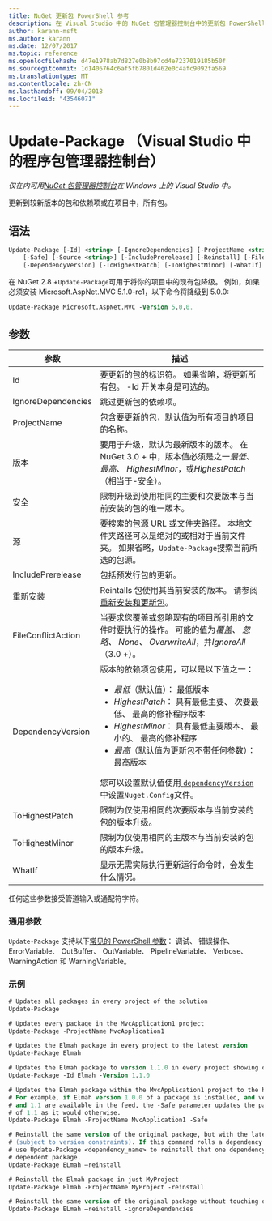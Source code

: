 ```yaml
---
title: NuGet 更新包 PowerShell 参考
description: 在 Visual Studio 中的 NuGet 包管理器控制台中的更新包 PowerShell 命令参考。
author: karann-msft
ms.author: karann
ms.date: 12/07/2017
ms.topic: reference
ms.openlocfilehash: d47e1978ab7d827e0b8b97cd4e7237019185b50f
ms.sourcegitcommit: 1d1406764c6af5fb7801d462e0c4afc9092fa569
ms.translationtype: MT
ms.contentlocale: zh-CN
ms.lasthandoff: 09/04/2018
ms.locfileid: "43546071"
---
```

# <a name="update-package-package-manager-console-in-visual-studio"></a>Update-Package （Visual Studio 中的程序包管理器控制台）

*仅在内可用[NuGet 包管理器控制台](package-manager-console.md)在 Windows 上的 Visual Studio 中。*

更新到较新版本的包和依赖项或在项目中，所有包。

## <a name="syntax"></a>语法

```ps
Update-Package [-Id] <string> [-IgnoreDependencies] [-ProjectName <string>] [-Version <string>]
    [-Safe] [-Source <string>] [-IncludePrerelease] [-Reinstall] [-FileConflictAction]
    [-DependencyVersion] [-ToHighestPatch] [-ToHighestMinor] [-WhatIf] [<CommonParameters>]
```

在 NuGet 2.8 +`Update-Package`可用于将你的项目中的现有包降级。 例如，如果必须安装 Microsoft.AspNet.MVC 5.1.0-rc1，以下命令将降级到 5.0.0:

```ps
Update-Package Microsoft.AspNet.MVC -Version 5.0.0.
```

## <a name="parameters"></a>参数

|  参数 | 描述 |
| --- | --- |
| Id | 要更新的包的标识符。 如果省略，将更新所有包。 -Id 开关本身是可选的。 |
| IgnoreDependencies | 跳过更新包的依赖项。 |
| ProjectName | 包含要更新的包，默认值为所有项目的项目的名称。 |
| 版本 | 要用于升级，默认为最新版本的版本。 在 NuGet 3.0 + 中，版本值必须是之一*最低、 最高、 HighestMinor*，或*HighestPatch* （相当于-安全）。 |
| 安全 | 限制升级到使用相同的主要和次要版本与当前安装的包的唯一版本。 |
| 源 | 要搜索的包源 URL 或文件夹路径。 本地文件夹路径可以是绝对的或相对于当前文件夹。 如果省略，`Update-Package`搜索当前所选的包源。 |
| IncludePrerelease | 包括预发行包的更新。 |
| 重新安装 | Reintalls 包使用其当前安装的版本。 请参阅[重新安装和更新包](../consume-packages/reinstalling-and-updating-packages.md)。 |
| FileConflictAction | 当要求您覆盖或忽略现有的项目所引用的文件时要执行的操作。 可能的值为*覆盖、 忽略、 None、 OverwriteAll*，并*IgnoreAll* （3.0 +）。 |
| DependencyVersion | 版本的依赖项包使用，可以是以下值之一：<br/><ul><li>*最低*（默认值）： 最低版本</li><li>*HighestPatch*： 具有最低主要、 次要最低、 最高的修补程序版本</li><li>*HighestMinor*： 具有最低主要版本、 最小的、 最高的修补程序</li><li>*最高*（默认值为更新包不带任何参数）： 最高版本</li></ul>您可以设置默认值使用[ `dependencyVersion` ](../reference/nuget-config-file.md#config-section)中设置`Nuget.Config`文件。 |
| ToHighestPatch | 限制为仅使用相同的次要版本与当前安装的包的版本升级。 |
| ToHighestMinor | 限制为仅使用相同的主版本与当前安装的包的版本升级。 |
| WhatIf | 显示无需实际执行更新运行命令时，会发生什么情况。 |

任何这些参数接受管道输入或通配符字符。

### <a name="common-parameters"></a>通用参数

`Update-Package` 支持以下[常见的 PowerShell 参数](http://go.microsoft.com/fwlink/?LinkID=113216)： 调试、 错误操作、 ErrorVariable、 OutBuffer、 OutVariable、 PipelineVariable、 Verbose、 WarningAction 和 WarningVariable。

### <a name="examples"></a>示例

```ps
# Updates all packages in every project of the solution
Update-Package

# Updates every package in the MvcApplication1 project
Update-Package -ProjectName MvcApplication1

# Updates the Elmah package in every project to the latest version
Update-Package Elmah

# Updates the Elmah package to version 1.1.0 in every project showing optional -Id usage
Update-Package -Id Elmah -Version 1.1.0

# Updates the Elmah package within the MvcApplication1 project to the highest "safe" version.
# For example, if Elmah version 1.0.0 of a package is installed, and versions 1.0.1, 1.0.2,
# and 1.1 are available in the feed, the -Safe parameter updates the package to 1.0.2 instead
# of 1.1 as it would otherwise.
Update-Package Elmah -ProjectName MvcApplication1 -Safe

# Reinstall the same version of the original package, but with the latest version of dependencies
# (subject to version constraints). If this command rolls a dependency back to an earlier version,
# use Update-Package <dependency_name> to reinstall that one dependency without affecting the
# dependent package.
Update-Package ELmah –reinstall 

# Reinstall the Elmah package in just MyProject
Update-Package Elmah -ProjectName MyProject -reinstall

# Reinstall the same version of the original package without touching dependencies.
Update-Package ELmah –reinstall -ignoreDependencies
```
